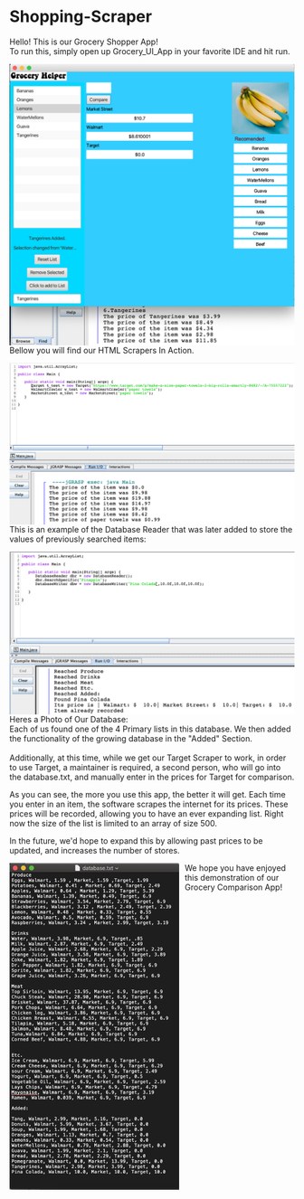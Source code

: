 # Shopping-Scraper

Hello! This is our Grocery Shopper App! \
To run this, simply open up Grocery_UI_App in your favorite IDE and hit run. 

<img src="images/Title Photo.png"
     alt="Title Image 1"
     style="float: left; margin-right: 10px;"/>
     
\
Bellow you will find our HTML Scrapers In Action.

<img src="images/Title Photo 2.png"
     alt="HTML Scrapers In Action"
     style="float: left; margin-right: 10px;"
     width="600"/>

\
This is an example of the Database Reader that was later added to store the values of previously searched items:
     
<img src="images/Title Photo 3.png"
     alt="Database Readers and Writers"
     style="float: left; margin-right: 10px;"
     width="600"/>
     
\
Heres a Photo of Our Database: \
Each of us found one of the 4 Primary lists in this database. We then added the functionality of the growing database in the "Added" Section. 
\
\
Additionally, at this time, while we get our Target Scraper to work, in order to use Target, a maintainer is required, a second person, who will go into the database.txt, and manually enter in the prices for Target for comparison.

As you can see, the more you use this app, the better it will get. Each time you enter in an item, the software scrapes the internet for its prices. These prices will be recorded, allowing you to have an ever expanding list. Right now the size of the list is limited to an array of size 500.

In the future, we'd hope to expand this by allowing past prices to be updated, and increases the number of stores.
     
<img src="images/Title Photo 4.png"
     alt="Picture of an Updating Databse.png"
     style="float: left; margin-right: 10px;" 
     width="300"/>

We hope you have enjoyed this demonstration of our Grocery Comparison App!

